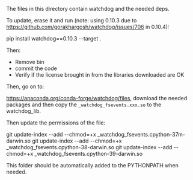 The files in this directory contain watchdog and the needed deps.

To update, erase it and run (note: using 0.10.3 due to https://github.com/gorakhargosh/watchdog/issues/706 in 0.10.4):

pip install watchdog==0.10.3 --target .

Then:
- Remove bin
- commit the code
- Verify if the license brought in from the libraries downloaded are OK

Then, go on to:

https://anaconda.org/conda-forge/watchdog/files, download the needed packages and then copy
the `_watchdog_fsevents.xxx.so` to the watchdog_lib.

Then update the permissions of the file:

git update-index --add --chmod=+x _watchdog_fsevents.cpython-37m-darwin.so
git update-index --add --chmod=+x _watchdog_fsevents.cpython-38-darwin.so
git update-index --add --chmod=+x _watchdog_fsevents.cpython-39-darwin.so

This folder should be automatically added to the PYTHONPATH when needed.